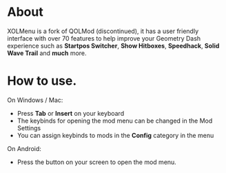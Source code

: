 # About

XOLMenu is a fork of QOLMod (discontinued), it has a user friendly interface with over <ca>70 features</c> to help improve your <cg>Geometry Dash</c> experience such as **Startpos Switcher**, **Show Hitboxes**, **Speedhack**, **Solid Wave Trail** and **much** more.

# How to use.
On Windows / Mac:
- Press **Tab** or **Insert** on your keyboard
- The keybinds for opening the mod menu can be changed in the Mod Settings
- You can assign keybinds to mods in the **Config** category in the menu

On Android:
- Press the button on your screen to open the mod menu.
